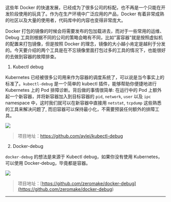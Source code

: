 这些年 Docker 的快速发展，已经成为了很多公司的标配，也不再是一个只能在开发阶段使用的玩具了。作为在生产环境中广泛应用的产品，Docker 有着非常成熟的社区以及大量的使用者，代码库中的内容也变得非常庞大。

Docker 打包的镜像的时候会将需要发布的包加载进去，而对于一些常用的运维、Debug 工具则根据不同的公司的策略会略有不同，比如"富容器"就是按照虚拟机的配置来打包镜像，但是按照 Docker 的理念，镜像的大小越小肯定是越利于分发的。今天要介绍的两个工具是在不忘镜像里面打包过多的工具的情况下，也能很好的去做到容器的故障排查。

1. Kubectl debug

Kubernetes 已经被很多公司用来作为容器的调度系统了，可以说是当今事实上的标准了。`kubectl-debug` 是一个简单的 kubectl 插件，能够帮助你便捷地进行 Kubernetes 上的 Pod 排障诊断。背后做的事情很简单: 在运行中的 Pod 上额外起一个新容器，并将新容器加入到目标容器的 `pid`, `network`, `user` 以及 `ipc` namespace 中，这时我们就可以在新容器中直接用 `netstat`, `tcpdump` 这些熟悉的工具来解决问题了, 而旧容器可以保持最小化，不需要预装任何额外的排障工具。

![](https://raw.githubusercontent.com/aylei/kubectl-debug/master/docs/kube-debug.gif)

> 项目地址：[<https://github.com/aylei/kubectl-debug>](<https://github.com/aylei/kubectl-debug>)



2. Docker-debug

`docker-debug` 的想法是来源于 Kubectl debug，如果你没有使用 Kubernetes，可以使用 Docker-debug，毕竟都是容器。

![](https://7465-test-3c9b5e-1258459492.tcb.qcloud.la/GitHub%E7%B2%BE%E9%80%89/docker-debug.png)

> 项目地址：[https://github.com/zeromake/docker-debug](<https://github.com/zeromake/docker-debug>)

***

